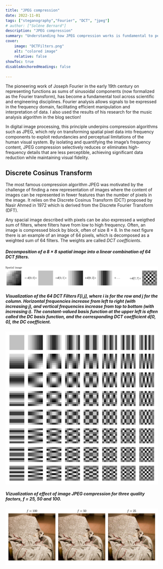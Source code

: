```yaml
---
title: "JPEG compression" 
date: 2022-11-01
tags: ["steganography","Fourier", "DCT", "jpeg"]
# author: ["Solène Bernard"]
description: "JPEG compression" 
summary: "Understanding how JPEG compression works is fundamental to perform steganography on compressed digital images." 
cover:
    image: "DCTFilters.png"
    alt: "colored image"
    relative: false
showToc: true
disableAnchoredHeadings: false

---
```


The pioneering work of Joseph Fourier in the early 19th century on representing functions as sums of sinusoidal components (now formalized as the Fourier transform), has become a fundamental tool across scientific and engineering disciplines. Fourier analysis allows signals to be expressed in the frequency domain, facilitating efficient manipulation and interpretation of data. I also used the results of his research for the music analysis algorithm in the blog section!

In digital image processing, this principle underpins compression algorithms such as JPEG, which rely on transforming spatial pixel data into frequency components to exploit redundancies and perceptual limitations of the human visual system. By isolating and quantifying the image’s frequency content, JPEG compression selectively reduces or eliminates high-frequency details that are less perceptible, achieving significant data reduction while maintaining visual fidelity.

## Discrete Cosinus Transform
The most famous compression algorithm JPEG was motivated by the challenge of finding a new representation of images where the content of images can be represented in fewer features than the number of pixels in the image. It relies on the Discrete Cosinus Transform (DCT) proposed by Nasir Ahmed in 1972 which is derived from the Discrete Fourier Transform (DFT).

Any spacial image described with pixels can be also expressed a weigthed sum of filters, where filters have from low to high frequency. Often, an image is compressed block by block, often of size $8 \times 8$. In the next figure there is an example of an image of $64$ pixels, which is decomposed as a weighted sum of $64$ filters. The weights are called *DCT coefficients*.

##### Decomposition of a 8 × 8 spatial image into a linear combination of 64 DCT filters.
![](DCTFilters.png)

##### Visualization of the 64 DCT Filters F[i,j], where i is for the row and j for the column. Horizontal frequencies increase from left to right (with increasing j), and vertical frequencies increase from top to bottom (with increasing i). The constant-valued basis function at the upper left is often called the DC basis function, and the corresponding DCT coefficient d[0, 0], the DC coefficient.
<p align="center">
<img src="64DCTFilters.png" width="800"/>
</p>
<!-- ![](64DCTFilters.png) -->





##### Vizualization of effect of image JPEG compression for three quality factors, f = 25, 50 and 100.
<!-- <p align="center">
<img src="effectQF.png" width="800"/>
</p> -->
![](effectQF.png)

